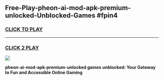 
## Free-Play-pheon-ai-mod-apk-premium-unlocked-Unblocked-Games #fpin4
<h3>
<a href="https://news.freeplayer.one?title=pheon-ai-mod-apk-premium-unlocked&ref=8M">CLICK TO PLAY</a></h3>
<hr>

<h3>
<a href="https://news.freeplayer.one?title=pheon-ai-mod-apk-premium-unlocked&ref=8M">CLICK 2 PLAY</a>
  
</h3>

<a href="https://news.freeplayer.one?title=pheon-ai-mod-apk-premium-unlocked&ref=8M"><img src="https://clearcache.store/games.png"></a>


**pheon-ai-mod-apk-premium-unlocked games unblocked: Your Gateway to Fun and Accessible Online Gaming**
